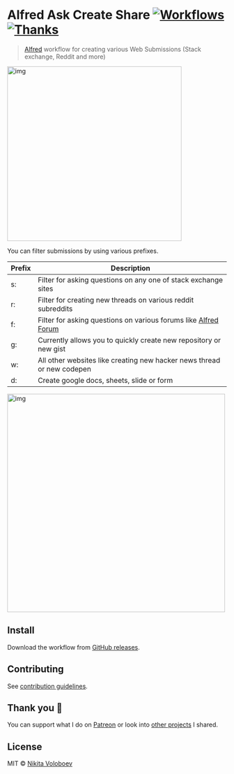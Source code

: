 # Alfred Ask Create Share [![Workflows](https://img.shields.io/badge/More%20Workflows-🎩-purple.svg)](https://github.com/learn-anything/alfred-workflows#amazing-alfred-workflows-) [![Thanks](https://img.shields.io/badge/Say%20Thanks-💗-ff69b4.svg)](https://www.patreon.com/nikitavoloboev)
> [Alfred](https://www.alfredapp.com/) workflow for creating various Web Submissions (Stack exchange, Reddit and more)

<img src="https://i.imgur.com/hdh5MOR.gif" width="400" alt="img">

You can filter submissions by using various prefixes.

|  Prefix |  Description |
|---|---|
| s: |  Filter for asking questions on any one of stack exchange sites |
| r: | Filter for creating new threads on various reddit subreddits  |
| f: |  Filter for asking questions on various forums like [Alfred Forum](https://www.alfredforum.com/) |
| g: |  Currently allows you to quickly create new repository or new gist |
| w: | All other websites like creating new hacker news thread or new codepen|
| d: |  Create google docs, sheets, slide or form |

<img src="https://i.imgur.com/hZe2AUY.png" width="500" alt="img">

## Install
Download the workflow from [GitHub releases](../../releases/latest).

## Contributing
See [contribution guidelines](CONTRIBUTING.md#contributing).

## Thank you 💜
You can support what I do on [Patreon](https://www.patreon.com/nikitavoloboev) or look into [other projects](https://nikitavoloboev.xyz/projects) I shared.

## License
MIT © [Nikita Voloboev](https://www.nikitavoloboev.xyz)